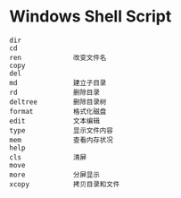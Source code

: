 Windows Shell Script
===

    dir
    cd
    ren             改变文件名
    copy
    del
    md              建立子目录
    rd              删除目录
    deltree         删除目录树
    format          格式化磁盘
    edit            文本编辑
    type            显示文件内容
    mem             查看内存状况
    help
    cls             清屏
    move
    more            分屏显示
    xcopy           拷贝目录和文件
    